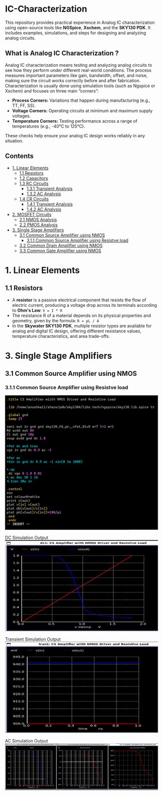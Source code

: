 # IC-Characterization
This repository provides practical experience in Analog IC characterization using open-source tools like **NGSpice**, **Xschem**, and the **SKY130 PDK**. It includes examples, simulations, and steps for designing and analyzing analog circuits.

## What is Analog IC Characterization ?
Analog IC characterization means testing and analyzing analog circuits to see how they perform under different real-world conditions. The process measures important parameters like gain, bandwidth, offset, and noise, making sure the circuit works correctly before and after fabrication. Characterization is usually done using simulation tools (such as Ngspice or Xschem) and focuses on three main “corners”:

- **Process Corners:** Variations that happen during manufacturing (e.g., TT, FF, SS).
- **Voltage Corners:** Operating circuits at minimum and maximum supply voltages.
- **Temperature Corners:** Testing performance across a range of temperatures (e.g., -40°C to 125°C).

These checks help ensure your analog IC design works reliably in any situation.


## Contents

- [1. Linear Elements](#1-linear-elements)
  - [1.1 Resistors](#11-resistors)
  - [1.2 Capacitors](#12-capacitors)
  - [1.3 RC Circuits](#13-rc-circuits)
     - [1.3.1 Transient Analysis](#131-transient-analysis)
     - [1.3.2 AC Analysis](#132-ac-analysis)
  - [1.4 CR Circuits](#14-cr-circuits)
     - [1.4.1 Transient Analysis](#141-transient-analysis)
     - [1.4.2 AC Analysis](#142-ac-analysis)
- [2. MOSFET Circuits](#2-mosfet-circuits)
  - [2.1 NMOS Analysis](#21-nmos-analysis)
  - [2.2 PMOS Analysis](#22-pmos-analysis)
- [3. Single Stage Amplifiers](#3-single-stage-amplifiers)
  - [3.1 Common Source Amplifier using NMOS](#31-common-source-amplifier-using-NMOS)
    - [3.1.1 Common Source Amplifier using Resistve load](#311-common-source-amplifier-using-resistive-load)
  - [3.2 Common Drain Amplifier using NMOS](#33-common-drain-amplifier-using-NMOS)
  - [3.3 Common Gate Amplifier using NMOS](#35-common-gate-amplifier-using-NMOS)
 

# 1. Linear Elements

## 1.1 Resistors

- A **resistor** is a passive electrical component that resists the flow of electric current, producing a voltage drop across its terminals according to **Ohm's Law**:   `` V = I * R ``
- The resistance R of a material depends on its physical properties and geometry, given by the formula: `` R = ρL / A ``
- In the **Skywater SKY130 PDK**, multiple resistor types are available for analog and digital IC design, offering different resistance values, temperature characteristics, and area trade-offs.

# 3. Single Stage Amplifiers

## 3.1 Common Source Amplifier using NMOS
### 3.1.1 Common Source Amplifier using Resistve load


<img src="simulation%20results/ngspice/1.png" width="600"/> 

DC Simulation Output
<img src="simulation%20results/ngspice/2.png" width="600" height="300"/>

Transient Simulation Output
<img src="simulation%20results/ngspice/3.png" width="600" height="300"/>

AC Simulation Output
<img src="simulation%20results/ngspice/4.png" width="600"/>
